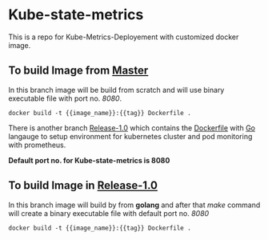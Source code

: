 # Kube-state-metrics

This is a repo for Kube-Metrics-Deployement with customized docker image.

## To build Image from [Master](https://github.com/abhishekbhardwaj510/kube-state-metrics/)

In this branch image will be build from scratch and will use binary executable file with port no. *8080*.
```
docker build -t {{image_name}}:{{tag}} Dockerfile . 
```
There is another branch [Release-1.0](https://github.com/abhishekbhardwaj510/kube-state-metrics/tree/Release-1.0) which contains the [Dockerfile](https://github.com/abhishekbhardwaj510/kube-state-metrics/blob/Release-1.0/DockerFile) with [Go](https://golang.org/) langauge to setup environment for kubernetes cluster and pod monitoring with prometheus.

**Default port no. for Kube-state-metrics is 8080**

## To build Image in [Release-1.0](https://github.com/abhishekbhardwaj510/kube-state-metrics/tree/Release-1.0)

In this branch image will build by from **golang** and after that *make* command will create a binary executable file with default port no. *8080*
```
docker build -t {{image_name}}:{{tag}} Dockerfile .
```


